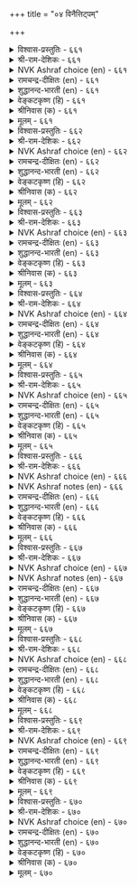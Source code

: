 +++
title = "०४ विनैत्तिट्पम्"

+++


<details><summary>विश्वास-प्रस्तुतिः - ६६१</summary>

विनैत्तिट्पम् ऎन्बदु ऒरुवन् मनत्तिट्पम्  
मट्रैय ऎल्लाम् पिऱ।       ६६१
</details>

<details><summary>श्री-राम-देशिकः - ६६१</summary>

अधिकारः ६७. क्रियादार्ढ्यम्  
कर्तुर्मनसि यद्दार्ढ्यं तत्क्रियादार्ढ्यमीर्यते ।  
सैन्यदुर्गादिदार्ढ्य तु नात्र दार्ढ्यपदेरितम् ॥ ६६१॥
</details>

<details><summary>NVK Ashraf choice (en) - ६६१</summary>

०६६१
Efficiency consists in a resolute mind.
Other things come thereafter.
(C. Rajagopalachari)
</details>

<details><summary>रामचन्द्र-दीक्षितः (en) - ६६१</summary>

661\. viṉait tiṭpam eṉpatu oruvaṉ maṉat tiṭpam;  
maṟṟaiya ellām piṟa.

661\. Determination in action is one’s resolution. All others are nothing.  
</details>

<details><summary>शुद्धानन्द-भारती (en) - ६६१</summary>

1\. வினைத்திட்பம் என்பது ஒருவன் மனத்திட்பம்  
மற்றைய எல்லாம் பிற.  
A powerful mind does powerful act  
And all the rest are imperfect.        661  
</details>

<details><summary>वेङ्कटकृष्ण (हि) - ६६१</summary>

661
दृढ़ रहना ही कर्म में, मन की दृढ़ता जान ।  
दृढ़ता कहलाती नहीं, जो है दृढ़ता आन ॥
</details>

<details><summary>श्रीनिवास (क) - ६६१</summary>

661. कार्य निर्धारवॆन्नुवुदु ऒब्बन मनोदार्ढ्यवन्नु अवलबिसिदॆ. उळिदुवॆल्ला बेरॆयवे.

</details>

<details><summary>मूलम् - ६६१</summary>

विनैत्तिट्पम् ऎन्बदु ऒरुवन् मनत्तिट्पम्  
मट्रैय ऎल्लाम् पिऱ।       ६६१
</details>

<details><summary>विश्वास-प्रस्तुतिः - ६६२</summary>

ऊऱॊराल् उट्रबिन् ऒल्गामै इव्विरण्डिन्  
आऱॆन्बर् आय्न्दवर् कोळ्।       ६६२
</details>

<details><summary>श्री-राम-देशिकः - ६६२</summary>

निषिद्धकर्मणस्त्यागो दैवात्तस्मिन् कृतेऽपि च ।  
चित्तदार्ढ्यापरित्याग इतीमौ प्रकृते मतौ ॥ ६६२॥
</details>

<details><summary>NVK Ashraf choice (en) - ६६२</summary>

०६६२
To avoid failures and not to give up despite failures
Are the two traits scholars emphasize.
(N.V.K. Ashraf)
</details>

<details><summary>रामचन्द्र-दीक्षितः (en) - ६६२</summary>

662\. ūṟu orāl, uṟṟapiṉ olkāmai, iv iraṇṭiṉ  
āṟu eṉpar-āyntavar kōḷ.

662\. Ministers versed in lore will not do unprofitable deeds, and if they do, they will not regret it.  
</details>

<details><summary>शुद्धानन्द-भारती (en) - ६६२</summary>

2\. ஊறொராவ் உற்றபின் ஒல்காமை இவ்விரண்டின்  
ஆறென்பர் ஆய்ந்தவர் கோள்.  
Shun failing fuss; fail not purpose  
These two are maxims of the wise.        662  
</details>

<details><summary>वेङ्कटकृष्ण (हि) - ६६२</summary>

662
दुष्ट न करना, यदि हुआ, तो फिर न हो अधीर ।  
मत यह है नीतिज्ञ का, दो पथ मानें मीर ॥
</details>

<details><summary>श्रीनिवास (क) - ६६२</summary>

662. अड्डि आदङ्कगळु बरुव मुन्नवे (अदरिन्द) नीगिकॊळ्ळुवुदु, बन्दमेलॆ ऎदॆगॆडदिरुवुदु, ऎम्बिवॆरडु मार्गगळे
कार्य सामर्थ्यक्कॆ निदर्शनवॆन्दु, परिशोधनॆ नडसिदवर अभिमत.

</details>

<details><summary>मूलम् - ६६२</summary>

ऊऱॊराल् उट्रबिन् ऒल्गामै इव्विरण्डिन्  
आऱॆन्बर् आय्न्दवर् कोळ्।       ६६२
</details>

<details><summary>विश्वास-प्रस्तुतिः - ६६३</summary>

कडैक्कॊट्कच् चॆय्दक्क ताण्मै इडैक्कॊट्किन्  
ऎट्रा विऴुमन् दरुम्।       ६६३
</details>

<details><summary>श्री-राम-देशिकः - ६६३</summary>

कर्मारब्धमितीत्येतदन्ते चेज्ज्ञायते परैः ।  
दृढं भवति तत्, मध्ये ज्ञातं चेद् दुःखमापतेत् ॥ ६६३॥
</details>

<details><summary>NVK Ashraf choice (en) - ६६३</summary>

०६६३
Reveal thy means in the end. Premature disclosure
Can cause irrevocable damage.
(N.V.K. Ashraf), (K. Krishnaswamy & Vijaya Ramkumar)
</details>

<details><summary>रामचन्द्र-दीक्षितः (en) - ६६३</summary>

663\. kaṭaik koṭkac ceytakkatu āṇmai; iṭaik koṭkiṉ,  
eṟṟā viḻumam tarum.

663\. A clever minister publishes a deed after its completion; if it becomes public in the intermediate stage, it will end in trouble.  
</details>

<details><summary>शुद्धानन्द-भारती (en) - ६६३</summary>

3\. கடைகொட்கச் செய்தக்க தாண்மை இடைக்கொட்கின்  
எற்றா விழுமந் தரும்.  
The strong achieve and then display  
Woe unto work displayed midway.        663  
</details>

<details><summary>वेङ्कटकृष्ण (हि) - ६६३</summary>

663
प्रकट किया कर्मान्त में, तो है योग्य सुधीर ।  
प्रकट किया यदि बीच में, देगा अनन्त पीर ॥
</details>

<details><summary>श्रीनिवास (क) - ६६३</summary>

663. माडुव कॆलसवन्नु कॊनॆयल्लि बहिरङ्गपडिसुवुदे पुरुष लक्षणवॆनिसिकॊळ्ळुवुदु. नडुवॆ प्रकटिसिदल्लि नीगलागद
दुःखवन्नु तरुत्तदॆ.

</details>

<details><summary>मूलम् - ६६३</summary>

कडैक्कॊट्कच् चॆय्दक्क ताण्मै इडैक्कॊट्किन्  
ऎट्रा विऴुमन् दरुम्।       ६६३
</details>

<details><summary>विश्वास-प्रस्तुतिः - ६६४</summary>

सॊल्लुदल् यार्क्कुम् ऎळिय अरियवाम्  
सॊल्लिय वण्णम् सॆयल्।       ६६४
</details>

<details><summary>श्री-राम-देशिकः - ६६४</summary>

एवं कर्तव्यमित्येतद्वक्तुं शक्ताः समे भुवि ।  
यथोक्तं कार्यकरणे समर्थो नास्ति कश्चन ॥ ६६४॥
</details>

<details><summary>NVK Ashraf choice (en) - ६६४</summary>

०६६४
It is easy for anyone to speak,
But difficult to execute what has been spoken. *
(Satguru Subramuniyaswami)
</details>

<details><summary>रामचन्द्र-दीक्षितः (en) - ६६४</summary>

664\. collutal yārkkum eḷiya; ariya ām,  
colliya vaṇṇam ceyal.

664\. It is easy for one to say, but it is difficult to do it in the said manner.  
</details>

<details><summary>शुद्धानन्द-भारती (en) - ६६४</summary>

4\. சொல்லுதல் யார்க்கும் எளிய அரியவாம்  
சொல்லிய வண்ணம் செயல்.  
Easy it is to tell a fact  
But hard it is to know and act.        664  
</details>

<details><summary>वेङ्कटकृष्ण (हि) - ६६४</summary>

664
कहना तो सब के लिये, रहता है आसान ।  
करना जो जैसा कहे, है दुस्साध्य निदान ॥
</details>

<details><summary>श्रीनिवास (क) - ६६४</summary>

664. ई कॆलसवन्नु हीगॆ माडबेकॆन्दु हेळुवुदु यारिगू सुलभ; हेळिदन्तॆ माडि मुगिसुवुदु कष्ट साध्यवागुवुदु.

</details>

<details><summary>मूलम् - ६६४</summary>

सॊल्लुदल् यार्क्कुम् ऎळिय अरियवाम्  
सॊल्लिय वण्णम् सॆयल्।       ६६४
</details>

<details><summary>विश्वास-प्रस्तुतिः - ६६५</summary>

वीऱॆय्दि माण्डार् विनैत्तिट्पम् वेन्दन्गण्  
ऊऱॆय्दि उळ्ळप् पडुम्।       ६६५
</details>

<details><summary>श्री-राम-देशिकः - ६६५</summary>

कार्यसाधनशीलस्य क्रियादार्ढ्यं तु मन्त्रिणः ।  
महत्वजननाद्राज्ञः सर्वैरपि महीयते ॥ ६६५॥
</details>

<details><summary>NVK Ashraf choice (en) - ६६५</summary>

०६६५
Dynamic deeds of brave souls
Will reach the king to win his praise.
( Shuddhananda Bharatiar), (N.V.K. Ashraf)
</details>

<details><summary>रामचन्द्र-दीक्षितः (en) - ६६५</summary>

665\. vīṟu eyti māṇṭār viṉait tiṭpam, vēntaṉkaṇ  
ūṟu eyti, uḷḷappaṭum.

665\. The resolution of a thoughtful and good minister in strengthening his monarch will earn all praise.  
</details>

<details><summary>शुद्धानन्द-भारती (en) - ६६५</summary>

5\. வீறெய்தி மாண்டார் வினைதிட்பம் வேந்தன்கண்  
ஊறெய்தி உள்ளப் படும்.  
Dynamic deeds of a doughty soul  
Shall win the praise of king and all.        665  
</details>

<details><summary>वेङ्कटकृष्ण (हि) - ६६५</summary>

665
कीर्ति दिला कर सचित को, कर्म-निष्ठता-बान ।  
नृप पर डाल प्रभाव वह, पावेगी सम्मान ॥
</details>

<details><summary>श्रीनिवास (क) - ६६५</summary>

665. कार्य परतॆयिन्द हिरिमॆयन्नु गळिसि दॊड्डवरादवर कार्य निर्धारवु अरसन सॆळॆदु नाडिनल्लॆल्ला व्यापिसि
गौरविसल्पडुवुदु.

</details>

<details><summary>मूलम् - ६६५</summary>

वीऱॆय्दि माण्डार् विनैत्तिट्पम् वेन्दन्गण्  
ऊऱॆय्दि उळ्ळप् पडुम्।       ६६५
</details>

<details><summary>विश्वास-प्रस्तुतिः - ६६६</summary>

ऎण्णिय ऎण्णियाङ्गु ऎय्दु ऎण्णियार्  
तिण्णियर् आगप् पॆऱिन्।       ६६६
</details>

<details><summary>श्री-राम-देशिकः - ६६६</summary>

चिकीर्षितप्रकारेण ये धीराः कार्यसाधने ।  
चिकीर्षितं फलं चापि प्राप्नुवन्ति तथैव ते ॥ ६६६॥
</details>

<details><summary>NVK Ashraf choice (en) - ६६६</summary>

०६६६
What is sought will be got as desired
If only the seeker is determined.
(N.V.K. Ashraf)
</details>

<details><summary>NVK Ashraf notes (en) - ६६६</summary>

६६६. Compare with couplets ५४० and ३०९. "What is aimed is easy to achieve, if only the mind is set on what is aimed" – (N.V.K. Ashraf) and "All wishes are realized at once if they keep away wrath from their mind" – (N.V.K. Ashraf).
</details>

<details><summary>रामचन्द्र-दीक्षितः (en) - ६६६</summary>

666\. eṇṇiya eṇṇiyāṅku eytupa-eṇṇiyār  
tiṇṇiyar ākappeṟiṉ.

666\. Firm of purpose, ministers carry out their resolution.  
</details>

<details><summary>शुद्धानन्द-भारती (en) - ६६६</summary>

6\. எண்ணிய எண்ணியாங்கு எய்துப எண்ணியார்  
திண்ணிய ராகப் பெறின்.  
The will-to-do achieves the deed  
When mind that wills is strong indeed.        666  
</details>

<details><summary>वेङ्कटकृष्ण (हि) - ६६६</summary>

666
संकल्पित सब वस्तुएँ, यथा किया संकल्प ।  
संकल्पक का जायगा, यदि वह दृढ़-संकल्प ॥
</details>

<details><summary>श्रीनिवास (क) - ६६६</summary>

666. ऒन्दु कॆलसवन्नु माडबेकॆन्दु आलोचिसिदवरु, आ कॆलसदल्लि निश्चलवाद निर्धारवन्नु तळॆदिद्दरॆ अवरु
बयसिदुदन्नु बयसिद रीतियल्लॆ पडॆयुवरु.

</details>

<details><summary>मूलम् - ६६६</summary>

ऎण्णिय ऎण्णियाङ्गु ऎय्दु ऎण्णियार्  
तिण्णियर् आगप् पॆऱिन्।       ६६६
</details>

<details><summary>विश्वास-प्रस्तुतिः - ६६७</summary>

उरुवुगण्डु ऎळ्ळामै वेण्डुम् उरुळ्बॆरुन्देर्क्कु  
अच्चाणि अन्नार् उडैत्तु।       ६६७
</details>

<details><summary>श्री-राम-देशिकः - ६६७</summary>

महारथाक्षक्षुद्राऽऽणिसमाः सन्तो दृढक्रियाः ।  
महत्वे नाकृतिर्हेतुः दार्ढ्यं स्यात्तत्र कारणम् ॥ ६६७॥
</details>

<details><summary>NVK Ashraf choice (en) - ६६७</summary>

०६६७
Despise not by looks! Even linchpins hold in place
The wheels of mighty chariots! *
(P.S. Sundaram), (N.V.K. Ashraf)
</details>

<details><summary>NVK Ashraf notes (en) - ६६७</summary>

६६७. Compare with २७९. “The lute is bent, the arrow straight: judge men not by their looks but acts” – (P.S. Sundaram) ६६८. Compare with ६७१. "The end of deliberation is decision. To decide and dawdle is bad" – (P.S. Sundaram)
</details>

<details><summary>रामचन्द्र-दीक्षितः (en) - ६६७</summary>

667\. uruvu kaṇṭu eḷḷāmai vēṇṭum-uruḷ perun tērkku  
accu āṇi aṉṉār uṭaittu.

667\. Do not despise one for lack of personality. Does not the little nail of the chariot keep the wheel going?  
</details>

<details><summary>शुद्धानन्द-भारती (en) - ६६७</summary>

7\. உருவுகண்டு எள்ளாமை வேண்டும் உருள்பெருந்தேர்க்கு  
அச்சாணி அன்னார் உடைத்து.  
Scorn not the form: for men there are  
Like linchpin of big rolling car.        667  
</details>

<details><summary>वेङ्कटकृष्ण (हि) - ६६७</summary>

667
तिरस्कार करना नहीं, छोटा क़द अवलोक ।  
चलते भारी यान में, अक्ष-आणि सम लोग ॥
</details>

<details><summary>श्रीनिवास (क) - ६६७</summary>

667. उरुळुव दॊड्ड तेरिगॆ, चक्रद अच्चिनल्लिरुव (पुट्ट) कीलिमॊळॆयन्तॆ, लोकदल्लि (कॆलवरु) इरुवरु; अवर सामान्य
आकारवन्नु कण्डु नावु कीळॆणिसबारदु.

</details>

<details><summary>मूलम् - ६६७</summary>

उरुवुगण्डु ऎळ्ळामै वेण्डुम् उरुळ्बॆरुन्देर्क्कु  
अच्चाणि अन्नार् उडैत्तु।       ६६७
</details>

<details><summary>विश्वास-प्रस्तुतिः - ६६८</summary>

कलङ्गादु कण्ड विनैक्कण् तुळङ्गादु  
तूक्कङ् गडिन्दु सॆयल्।       ६६८
</details>

<details><summary>श्री-राम-देशिकः - ६६८</summary>

प्रसन्नमनसा कार्ये प्रवृत्तेन फलेच्छया ।  
आलस्यदीर्घसूत्रत्वमन्तरा तद्विधीयताम् ॥ ६६८॥
</details>

<details><summary>NVK Ashraf choice (en) - ६६८</summary>

०६६८
Acts resolved without ambiguity
Should be unwaveringly carried out without delay.
(N.V.K. Ashraf)
</details>

<details><summary>रामचन्द्र-दीक्षितः (en) - ६६८</summary>

668\. kalaṅkātu kaṇṭa viṉaikkaṇ, tuḷaṅkātu  
tūkkam kaṭintu ceyal.

668\. What you have clearly decided to do, do it without hesitation and delay.  
</details>

<details><summary>शुद्धानन्द-भारती (en) - ६६८</summary>

8\. கலங்காது கண்ட வினைக்கண் துளங்காது  
தூக்கம் கடிந்து செயல்.  
Waver not; do wakefully  
The deed resolved purposefully.        668  
</details>

<details><summary>वेङ्कटकृष्ण (हि) - ६६८</summary>

668
सोच समझ निश्चय किया, करने का जो कर्म ।  
हिचके बिन अविलम्ब ही, कर देना वह कर्म ॥
</details>

<details><summary>श्रीनिवास (क) - ६६८</summary>

668. कैगॊण्ड कॆलसवन्नु मनस्सिनल्लि चञ्चलगॊळ्ळदॆ, अधीररागदॆ, आलस्यवन्नु बिट्टु माडि पूरैसबेकु.

</details>

<details><summary>मूलम् - ६६८</summary>

कलङ्गादु कण्ड विनैक्कण् तुळङ्गादु  
तूक्कङ् गडिन्दु सॆयल्।       ६६८
</details>

<details><summary>विश्वास-प्रस्तुतिः - ६६९</summary>

तुन्बम् उऱवरिनुम् सॆय्ग तुणिवाट्रि  
इन्बम् पयक्कुम् विनै।       ६६९
</details>

<details><summary>श्री-राम-देशिकः - ६६९</summary>

अन्ते सुखप्रदं कार्यं कायक्लेशेषु सत्स्वपि ।  
अवश्यमेव कर्तव्यं दृढचित्तसमन्वितैः ॥ ६६९॥
</details>

<details><summary>NVK Ashraf choice (en) - ६६९</summary>

०६६९
However great the hardship,
Pursue with firmness the act that yields bliss.
(P.S. Sundaram), (W.H. Drew and J. Lazarus)
</details>

<details><summary>रामचन्द्र-दीक्षितः (en) - ६६९</summary>

669\. tuṉpam uṟavariṉum ceyka, tuṇivu āṟṟi-  
iṉpam payakkum viṉai.

669\. Be resolute in deed which ends in happiness, though troublesome at the beginning.  
</details>

<details><summary>शुद्धानन्द-भारती (en) - ६६९</summary>

9\. துன்பம் உறவரினும் செய்க துணிவாற்றி  
இன்பம் பயக்கும் வினை.  
Do with firm will though pains beset  
The deed that brings delight at last.        669  
</details>

<details><summary>वेङ्कटकृष्ण (हि) - ६६९</summary>

669
यद्यपि होगा बहुत दुख, दृढ़ता से काम ।  
सुख-फल दायक ही रहा, जिसका शुभ परिणाम ॥
</details>

<details><summary>श्रीनिवास (क) - ६६९</summary>

669. मॊदलु अतियाद दुःखवन्नु तन्दॊड्दिद्दरू अन्त्यदल्लि सुखवन्नु तरुव कॆलसवन्नु, निर्धारदिन्द माडि
मुगिसबेकु.

</details>

<details><summary>मूलम् - ६६९</summary>

तुन्बम् उऱवरिनुम् सॆय्ग तुणिवाट्रि  
इन्बम् पयक्कुम् विनै।       ६६९
</details>

<details><summary>विश्वास-प्रस्तुतिः - ६७०</summary>

ऎनैत्तिट्पम् ऎय् तियक् कण्णुम् विनैत्तिट्पम्  
वेण्डारै वेण्डादु उलगु।       ६७०
</details>

<details><summary>श्री-राम-देशिकः - ६७०</summary>

दार्ढ्ये स्थितेऽप्यन्यकार्ये स्वीकृते पूतकर्मणि ।  
मनोदार्ढ्यविहीनांस्तु मानयन्ति न मानवाः ॥ ६७०॥
</details>

<details><summary>NVK Ashraf choice (en) - ६७०</summary>

०६७०
The world has no place for those who,
Despite other strengths, have no strength of firmness.
(P.S. Sundaram), (N.V.K. Ashraf)
</details>

<details><summary>रामचन्द्र-दीक्षितः (en) - ६७०</summary>

670\. eṉait tiṭpam eytiyakkaṇṇum, viṉait tiṭpam  
vēṇṭārai vēṇṭātu, ulaku.

670\. The world will not esteem him who has no determined will, notwithstanding his other strong virtues.  
</details>

<details><summary>शुद्धानन्द-भारती (en) - ६७०</summary>

10\. எனைத்திட்பம் எய்தியக் கண்ணும் வினைத்திட்பம்  
வேண்டாரை வேண்டாது உலகு.  
The world merits no other strength  
But strength of will-to-do at length.        670  
</details>

<details><summary>वेङ्कटकृष्ण (हि) - ६७०</summary>

670
अन्य विषय में सदृढ़ता, रखते सचिव सुजान ।  
यदि दृढ़ता नहिं कर्म की, जग न करेगा मान ॥
</details>

<details><summary>श्रीनिवास (क) - ६७०</summary>

670. बेरॆ ऎष्टे सामर्थ्य शीलियागिद्दरू माडुव कॆलसदल्लि निर्धार इल्लदवरन्नु लोकवु मन्निसुवुदिल्ल.
</details>

<details><summary>मूलम् - ६७०</summary>

ऎनैत्तिट्पम् ऎय् तियक् कण्णुम् विनैत्तिट्पम्  
वेण्डारै वेण्डादु उलगु।       ६७०
</details>

